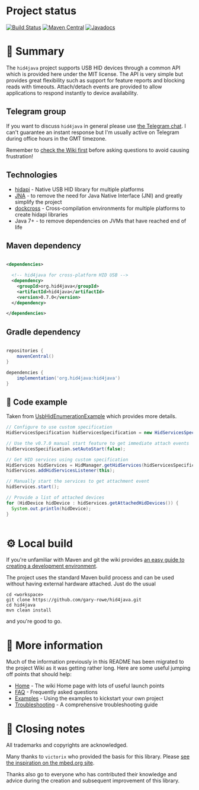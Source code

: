 # Project status

[![Build Status](https://travis-ci.org/gary-rowe/hid4java.png?branch=master)](https://travis-ci.org/gary-rowe/hid4java) [![Maven Central](https://maven-badges.herokuapp.com/maven-central/org.hid4java/hid4java/badge.svg)](https://maven-badges.herokuapp.com/maven-central/org.hid4java/hid4java) [![Javadocs](http://www.javadoc.io/badge/org.hid4java/hid4java.svg)](http://www.javadoc.io/doc/org.hid4java/hid4java)

# 🌟 Summary 

The `hid4java` project supports USB HID devices through a common API which is provided here under the MIT license. The API is very simple but provides great flexibility such as support for feature reports and blocking reads with timeouts. Attach/detach events are provided to allow applications to respond instantly to device availability.

## Telegram group

If you want to discuss `hid4java` in general please use [the Telegram chat](https://t.me/joinchat/CtU4ZBltWCAFBAjwM5KLLw). I can't guarantee
an instant response but I'm usually active on Telegram during office hours in the GMT timezone.

Remember to [check the Wiki first](https://github.com/gary-rowe/hid4java/wiki/Home) before asking questions to avoid causing frustration!

## Technologies

* [hidapi](https://github.com/libusb/hidapi) - Native USB HID library for multiple platforms
* [JNA](https://github.com/twall/jna) - to remove the need for Java Native Interface (JNI) and greatly simplify the project
* [dockcross](https://github.com/dockcross/dockcross) - Cross-compilation environments for multiple platforms to create hidapi libraries
* Java 7+ - to remove dependencies on JVMs that have reached end of life

## Maven dependency

```xml

<dependencies>

  <!-- hid4java for cross-platform HID USB -->
  <dependency>
    <groupId>org.hid4java</groupId>
    <artifactId>hid4java</artifactId>
    <version>0.7.0</version>
  </dependency>

</dependencies>

```

## Gradle dependency

```gradle

repositories {
    mavenCentral()
}

dependencies {
    implementation('org.hid4java:hid4java')
}

```

## 🚀 Code example

Taken from [UsbHidEnumerationExample](https://github.com/gary-rowe/hid4java/blob/develop/src/test/java/org/hid4java/examples/UsbHidEnumerationExample.java) which
provides more details. 

```java
// Configure to use custom specification
HidServicesSpecification hidServicesSpecification = new HidServicesSpecification();

// Use the v0.7.0 manual start feature to get immediate attach events
hidServicesSpecification.setAutoStart(false);

// Get HID services using custom specification
HidServices hidServices = HidManager.getHidServices(hidServicesSpecification);
hidServices.addHidServicesListener(this);

// Manually start the services to get attachment event
hidServices.start();

// Provide a list of attached devices
for (HidDevice hidDevice : hidServices.getAttachedHidDevices()) {
  System.out.println(hidDevice);
}
    
```

# ⚙ Local build

If you're unfamiliar with Maven and git the wiki provides [an easy guide to creating a development environment](https://github.com/gary-rowe/hid4java/wiki/How-to-set-up-a-build-environment-from-scratch).

The project uses the standard Maven build process and can be used without having external hardware attached. Just do the usual

```
cd <workspace>
git clone https://github.com/gary-rowe/hid4java.git
cd hid4java
mvn clean install
```

and you're good to go. 

# 🤔 More information

Much of the information previously in this README has been migrated to the project Wiki as it was getting rather long. Here are some useful jumping off points that should help:

* [Home](https://github.com/gary-rowe/hid4java/wiki/Home) - The wiki Home page with lots of useful launch points
* [FAQ](https://github.com/gary-rowe/hid4java/wiki/FAQ) - Frequently asked questions
* [Examples](https://github.com/gary-rowe/hid4java/wiki/Examples) - Using the examples to kickstart your own project
* [Troubleshooting](https://github.com/gary-rowe/hid4java/wiki/Troubleshooting) - A comprehensive troubleshooting guide

# 📕 Closing notes

All trademarks and copyrights are acknowledged.

Many thanks to `victorix` who provided the basis for this library. Please [see the inspiration on the mbed.org site](http://developer.mbed.org/cookbook/USBHID-bindings-).

Thanks also go to everyone who has contributed their knowledge and advice during the creation and subsequent improvement of this library.
